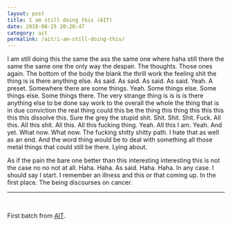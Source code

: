 ```yaml
---
layout: post
title: I am still doing this (AIT)
date: 2018-08-25 20:20:47
category: ait
permalink: /ait/i-am-still-doing-this/ 
---
```


I am still doing this the same the ass the same one where haha still there the same the same one the only way the despair. The thoughts. Those ones again. The bottom of the body the blank the thrill work the feeling shit the thing is is there anything else. As said. As said. As said. As said. Yeah. A preset. Somewhere there are some things. Yeah. Some things else. Some things else. Some things there. The very strange thing is is is is there anything else to be done say work to the overall the whole the thing that is in due conviction the real thing could this be the thing this thing this this this this this dissolve this. Sure the grey the stupid shit. Shit. Shit. Shit. Fuck. All this. All this shit. All this. All this fucking thing. Yeah. All this I am. Yeah. And yet. What now. What now. The fucking shitty shitty path. I hate that as well as an end. And the word thing would be to deal with something all those metal things that could still be there. Lying about.

As if the pain the bare one better than this interesting interesting this is not the case no no not at all. Haha. Haha. As said. Haha. Haha. In any case. I should say I start. I remember an illness and this or that coming up. In the first place. The being discourses on cancer.


---

&nbsp;
&nbsp;


First batch from [AIT](https://github.com/jchwenger/AIT).

